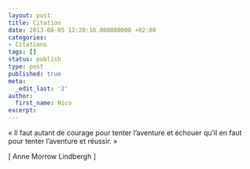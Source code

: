 ```yaml
---
layout: post
title: Citation
date: 2013-08-05 12:20:16.000000000 +02:00
categories:
- Citations
tags: []
status: publish
type: post
published: true
meta:
  _edit_last: '2'
author:
  first_name: Nico
excerpt:
---
```

<p>« Il faut autant de courage pour tenter l’aventure et échouer qu’il en faut pour tenter l’aventure et réussir. »</p>
<p>[ Anne Morrow Lindbergh ]</p>
<p>&nbsp;</p>
